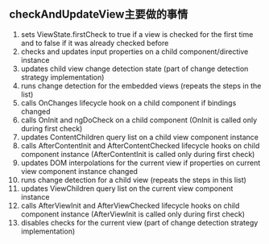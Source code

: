 ## checkAndUpdateView主要做的事情

1. sets ViewState.firstCheck to true if a view is checked for the first time and to false if it was already checked before
2. checks and updates input properties on a child component/directive instance
3. updates child view change detection state (part of change detection strategy implementation)
4. runs change detection for the embedded views (repeats the steps in the list)
5. calls OnChanges lifecycle hook on a child component if bindings changed
6. calls OnInit and ngDoCheck on a child component (OnInit is called only during first check)
7. updates ContentChildren query list on a child view component instance
8. calls AfterContentInit and AfterContentChecked lifecycle hooks on child component instance (AfterContentInit is called only during first check)
9. updates DOM interpolations for the current view if properties on current view component instance changed
10. runs change detection for a child view (repeats the steps in this list)
11. updates ViewChildren query list on the current view component instance
12. calls AfterViewInit and AfterViewChecked lifecycle hooks on child component instance (AfterViewInit is called only during first check)
13. disables checks for the current view (part of change detection strategy implementation)